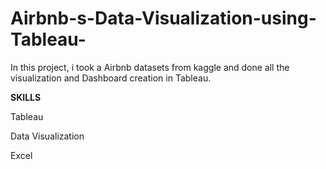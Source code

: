 # Airbnb-s-Data-Visualization-using-Tableau-


In this project, i took a Airbnb datasets from kaggle and done all the visualization and Dashboard creation in Tableau.


**SKILLS**

Tableau

Data Visualization

Excel
